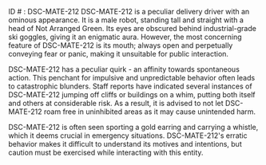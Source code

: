 ID # : DSC-MATE-212
DSC-MATE-212 is a peculiar delivery driver with an ominous appearance. It is a male robot, standing tall and straight with a head of Not Arranged Green. Its eyes are obscured behind industrial-grade ski goggles, giving it an enigmatic aura. However, the most concerning feature of DSC-MATE-212 is its mouth; always open and perpetually conveying fear or panic, making it unsuitable for public interaction. 

DSC-MATE-212 has a peculiar quirk - an affinity towards spontaneous action. This penchant for impulsive and unpredictable behavior often leads to catastrophic blunders. Staff reports have indicated several instances of DSC-MATE-212 jumping off cliffs or buildings on a whim, putting both itself and others at considerable risk. As a result, it is advised to not let DSC-MATE-212 roam free in uninhibited areas as it may cause unintended harm. 

DSC-MATE-212 is often seen sporting a gold earring and carrying a whistle, which it deems crucial in emergency situations. DSC-MATE-212's erratic behavior makes it difficult to understand its motives and intentions, but caution must be exercised while interacting with this entity.
